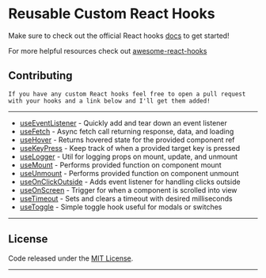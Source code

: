 # Reusable Custom React Hooks

Make sure to check out the official React hooks [docs](https://reactjs.org/docs/hooks-intro.html) to get started!

For more helpful resources check out [awesome-react-hooks](https://github.com/rehooks/awesome-react-hooks)

## Contributing

    If you have any custom React hooks feel free to open a pull request with your hooks and a link below and I'll get them added!

---

- [useEventListener](/hooks/useEventListener.js) - Quickly add and tear down an event listener
- [useFetch](/hooks/useFetch.js) - Async fetch call returning response, data, and loading
- [useHover](/hooks/useHover.js) - Returns hovered state for the provided component ref
- [useKeyPress](/hooks/useKeyPress.js) - Keep track of when a provided target key is pressed
- [useLogger](/hooks/useLogger.js) - Util for logging props on mount, update, and unmount
- [useMount](/hooks/useMount.js) - Performs provided function on component mount
- [useUnmount](/hooks/useUnmount.js) - Performs provided function on component unmount
- [useOnClickOutside](/hooks/useOnClickOutside.js) - Adds event listener for handling clicks outside
- [useOnScreen](/hooks/useOnScreen.js) - Trigger for when a component is scrolled into view
- [useTimeout](/hooks/useTimeout.js) - Sets and clears a timeout with desired milliseconds
- [useToggle](/hooks/useToggle.js) - Simple toggle hook useful for modals or switches

---

## License

Code released under the [MIT License](https://opensource.org/licenses/MIT).

---
